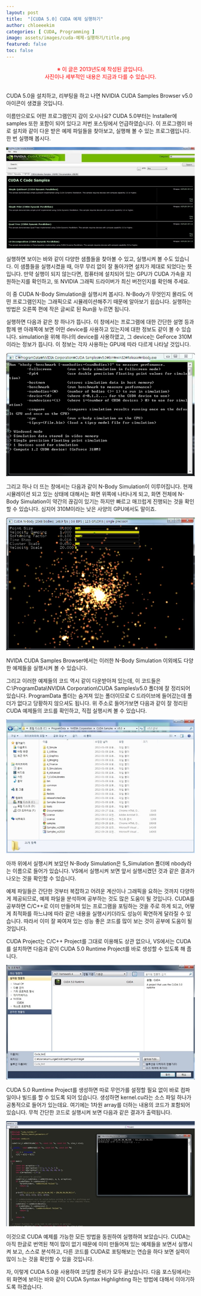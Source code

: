 ```yaml
---
layout: post
title:  "[CUDA 5.0] CUDA 예제 실행하기"
author: chloeeekim
categories: [ CUDA, Programming ]
image: assets/images/cuda-예제-실행하기/title.png
featured: false
toc: false
---
```


<div style="text-align: center; color: red;">
※ 이 글은 2013년도에 작성된 글입니다. <br>사진이나 세부적인 내용은 지금과 다를 수 있습니다.<br><br>
</div>

CUDA 5.0을 설치하고, 리부팅을 하고 나면 NVIDIA CUDA Samples Browser v5.0 아이콘이 생겼을 것입니다.

이름만으로도 어떤 프로그램인지 감이 오시나요? CUDA 5.0부터는 Installer에 samples 또한 포함이 되어 있다고 저번 포스팅에서 언급하였습니다. 이 프로그램이 바로 설치와 같이 다운 받은 예제 파일들을 찾아보고, 실행해 볼 수 있는 프로그램입니다. 한 번 실행해 봅시다.

<img src="/assets/images/cuda-예제-실행하기/1.jpg" alt="CUDA Samples Browser v5.0" class="post-img">

실행하면 보이는 바와 같이 다양한 샘플들을 찾아볼 수 있고, 실행시켜 볼 수도 있습니다. 이 샘플들을 실행시켰을 때, 아무 무리 없이 잘 돌아가면 설치가 제대로 되었다는 뜻입니다. 만약 실행이 되지 않는다면, 컴퓨터에 설치되어 있는 GPU가 CUDA 가속을 지원하는지를 확인하고, 또 NVIDIA 그래픽 드라이버가 최신 버전인지를 확인해 주세요.

이 중 CUDA N-Body Simulation을 실행시켜 봅시다. N-Body가 무엇인지 몰라도 어떤 프로그램인지는 그래픽으로 시뮬레이션해주기 때문에 알아보기 쉽습니다. 실행하는 방법은 오른쪽 편에 작은 글씨로 된 Run을 누르면 됩니다.

실행하면 다음과 같은 창 하나가 뜹니다. 이 창에서는 프로그램에 대한 간단한 설명 등과 함께 맨 아래쪽에 보면 어떤 device를 사용하고 있는지에 대한 정보도 같이 볼 수 있습니다. simulation을 위해 하나의 device를 사용하였고, 그 device는 GeForce 310M이라는 정보가 뜹니다. 이 정보는 각자 사용하는 GPU에 따라 다르게 나타날 것입니다.

<img src="/assets/images/cuda-예제-실행하기/2.jpg" alt="CUDA N-Body Simulation" class="post-img">

그리고 하나 더 뜨는 창에서는 다음과 같이 N-Body Simulation이 이루어집니다. 현재 시뮬레이션 되고 있는 상태에 대해서는 화면 위쪽에 나타나게 되고, 화면 전체에 N-Body Simulation이 약간의 끊김이 있기는 하지만 빠르고 매끄럽게 진행되는 것을 확인할 수 있습니다. 심지어 310M이라는 낮은 사양의 GPU에서도 말이죠.

<img src="/assets/images/cuda-예제-실행하기/3.jpg" alt="CUDA N-Body Simulation" class="post-img">

NVIDA CUDA Samples Browser에서는 이러한 N-Body Simulation 이외에도 다양한 예제들을 실행시켜 볼 수 있습니다.

그리고 이러한 예제들의 코드 역시 같이 다운받아져 있는데, 이 코드들은 C:\ProgramData\NVIDIA Corporation\CUDA Samples\v5.0 폴더에 잘 정리되어 있습니다. ProgramData 폴더는 숨겨져 있는 폴더이므로 C 드라이브에 들어갔는데 폴더가 없다고 당황하지 않으셔도 됩니다. 위 주소로 들어가보면 다음과 같이 잘 정리된 CUDA 예제들의 코드를 확인하고, 직접 실행시켜 볼 수 있습니다.

<img src="/assets/images/cuda-예제-실행하기/4.jpg" alt="CUDA Samples" class="post-img">

아까 위에서 실행시켜 보았던 N-Body Simulation은 5_Simulation 폴더에 nbody라는 이름으로 들어가 있습니다. VS에서 실행시켜 보면 앞서 실행시켰던 것과 같은 결과가 나오는 것을 확인할 수 있습니다.

예제 파일들은 간단한 것부터 복잡하고 어려운 계산이나 그래픽을 요하는 것까지 다양하게 제공되므로, 예제 파일을 분석하며 공부하는 것도 많은 도움이 될 것입니다. CUDA를 공부하면 C/C++로 이미 만들어져 있는 프로그램을 포팅하는 것을 주로 하게 되고, 어떻게 최적화를 하느냐에 따라 같은 내용을 실행시키더라도 성능이 확연하게 달라질 수 있습니다. 따라서 이미 잘 짜여져 있는 성능 좋은 코드를 많이 보는 것이 공부에 도움이 될 것입니다.

CUDA Project는 C/C++ Project를 그대로 이용해도 상관 없으나, VS에서는 CUDA를 설치하면 다음과 같이 CUDA 5.0 Runtime Project를 바로 생성할 수 있도록 해 줍니다.

<img src="/assets/images/cuda-예제-실행하기/5.jpg" alt="CUDA 5.0 Runtime Project" class="post-img">

CUDA 5.0 Rumtime Project를 생성하면 따로 무언가를 설정할 필요 없이 바로 컴파일이나 빌드를 할 수 있도록 되어 있습니다. 생성하면 kernel.cu라는 소스 파일 하나가 공통적으로 들어가 있는데요. 여기에는 1차원 array를 더하는 내용의 코드가 포함되어 있습니다. 무척 간단한 코드로 실행시켜 보면 다음과 같은 결과가 출력됩니다.

<img src="/assets/images/cuda-예제-실행하기/6.jpg" alt="CUDA Sample Project" class="post-img">

이것으로 CUDA 예제를 가능한 모든 방법을 동원하여 실행하여 보았습니다. CUDA는 아직 한글로 번역된 책이 많이 없기 때문에 이미 만들어져 있는 예제들을 보면서 실행시켜 보고, 스스로 분석하고, 다른 코드를 CUDA로 포팅해보는 연습을 하다 보면 실력이 많이 느는 것을 확인할 수 있을 것입니다.

자, 이렇게 CUDA 5.0을 사용하여 코딩할 준비가 모두 끝났습니다. 다음 포스팅에서는 위 화면에 보이는 바와 같이 CUDA Syntax Highlighting 하는 방법에 대해서 이야기하도록 하겠습니다.
